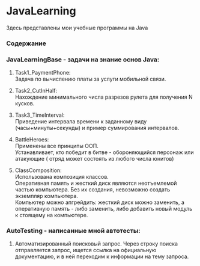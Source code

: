 # JavaLearning
Здесь представлены мои учебные программы на Java
### Содержание
### JavaLearningBase - задачи на знание основ Java:
1) Task1_PaymentPhone:<br>
   Задача по вычислению платы за услуги мобильной связи.

2) Task2_CutInHalf:<br>
   Нахождение минимального числа разрезов рулета для получения N кусков.

3) Task3_TimeInterval:<br>
   Приведение интервала времени к заданному виду (часы+минуты+секунды) и пример суммирования интервалов.
   
4) BattleHeroes:<br>
   Применены все принципы ООП.<br>
   Устанавливает, кто победит в битве - обороняющийся персонаж или атакующие ( отряд может состоять из любого числа юнитов)
   
 5) ClassComposition:<br>
    Использована композиция классов.<br>
    Оперативная память и жесткий диск являются неотъемлемой частью компьютера. Без их создания, невозможно создать экземпляр компьютера.<br>
    Компьютер можно апгрейдить: жесткий диск можно заменить, а оперативную память - либо заменить, либо добавить новый модуль к стоящему на компьютере.

### AutoTesting - написанные мной автотесты:
1) Автоматизированный поисковый запрос. Через строку поиска отправляется запрос, ищется ссылка на официальную документацию, и в ней переходим к информации на тему запроса.
